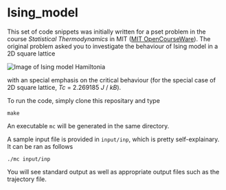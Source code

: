 # Ising_model
This set of code snippets was initially written for a pset problem in the course _Statistical Thermodynamics_ in MIT ([MIT OpenCourseWare](https://ocw.mit.edu/courses/chemistry/5-72-statistical-mechanics-spring-2012/syllabus/)). The original problem asked you to investigate the behaviour of Ising model in a 2D square lattice

![Image of Ising model Hamiltonia](http://www.hongzhouye.com/wp-content/uploads/2017/12/Ising_hamiltonian-e1512527965653.png)

with an special emphasis on the critical behaviour (for the special case of 2D square lattice, _Tc_ = 2.269185 _J_ / _kB_).

To run the code, simply clone this repositary and type
```
make
```
An executable `mc` will be generated in the same directory.

A sample input file is provided in `input/inp`, which is pretty self-explainary. It can be ran as follows
```
./mc input/inp
```
You will see standard output as well as appropriate output files such as the trajectory file.
